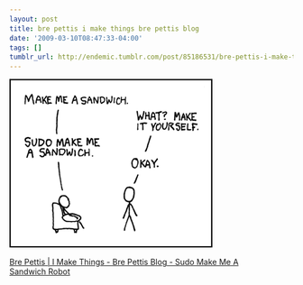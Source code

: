 ```yaml
---
layout: post
title: bre pettis i make things bre pettis blog
date: '2009-03-10T08:47:33-04:00'
tags: []
tumblr_url: http://endemic.tumblr.com/post/85186531/bre-pettis-i-make-things-bre-pettis-blog
---
```

 ![](/tumblr_files/GozJ8yit3kw4gil8jTQ4IWIdo1_400.png)  

[Bre Pettis | I Make Things - Bre Pettis Blog - Sudo Make Me A Sandwich&nbsp;Robot](http://www.brepettis.com/blog/2009/2/27/sudo-make-me-a-sandwich-robot.html)

